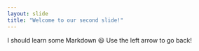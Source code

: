 ```yaml
---
layout: slide
title: "Welcome to our second slide!"
---
```

I should learn some Markdown :smiley:
Use the left arrow to go back!
